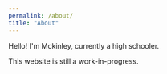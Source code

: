 ```yaml
---
permalink: /about/
title: "About"
---
```


Hello! I'm Mckinley, currently a high schooler. 

This website is still a work-in-progress.
